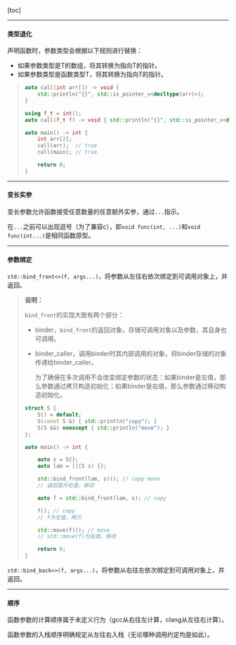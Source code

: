 [toc]

---

#### 类型退化

声明函数时，参数类型会根据以下规则进行替换：

*   如果参数类型是T的数组，将其转换为指向T的指针。
*   如果参数类型是函数类型T，将其转换为指向T的指针。

>   ```cpp
>   auto call(int arr[]) -> void {
>       std::println("{}", std::is_pointer_v<decltype(arr)>);
>   }
>   
>   using f_t = int();
>   auto call(f_t f) -> void { std::println("{}", std::is_pointer_v<decltype(f)>); }
>   
>   auto main() -> int {
>       int arr[2];
>       call(arr);  // true
>       call(main); // true
>   
>       return 0;
>   }
>   ```

---

#### 变长实参

变长参数允许函数接受任意数量的任意额外实参，通过`...`指示。

在`...`之前可以出现逗号（为了兼容c），即`void func(int, ...)`和`void func(int...)`是相同函数原型。

---

#### 参数绑定

`std::bind_front<>(f, args...)`，将参数从左往右依次绑定到可调用对象上，并返回。

>   **说明：**
>
>   `bind_front`的实现大致有两个部分：
>
>   *   binder，`bind_front`的返回对象，存储可调用对象以及参数，其自身也可调用。
>
>   *   binder_caller，调用binder时其内部调用的对象，将binder存储的对象传递给binder_caller。
>
>       为了确保在多次调用不会改变绑定参数的状态：如果binder是左值，那么参数通过拷贝构造初始化；如果binder是右值，那么参数通过移动构造初始化。
>
>   ```cpp
>   struct S {
>       S() = default;
>       S(const S &) { std::println("copy"); }
>       S(S &&) noexcept { std::println("move"); }
>   };
>   
>   auto main() -> int {
>   
>       auto s = S{};
>       auto lam = [](S s) {};
>   
>       std::bind_front(lam, s)(); // copy move
>       // 返回值为右值，移动
>   
>       auto f = std::bind_front(lam, s); // copy
>   
>       f(); // copy
>       // f为左值，拷贝
>   
>       std::move(f)(); // move
>       // std::move(f)为右值，移动
>   
>       return 0;
>   }
>   ```

`std::bind_back<>(f, args...)`，将参数从右往左依次绑定到可调用对象上，并返回。

---

#### 顺序

函数参数的计算顺序属于未定义行为（gcc从右往左计算，clang从左往右计算）。

函数参数的入栈顺序明确规定从左往右入栈（无论哪种调用约定均是如此）。